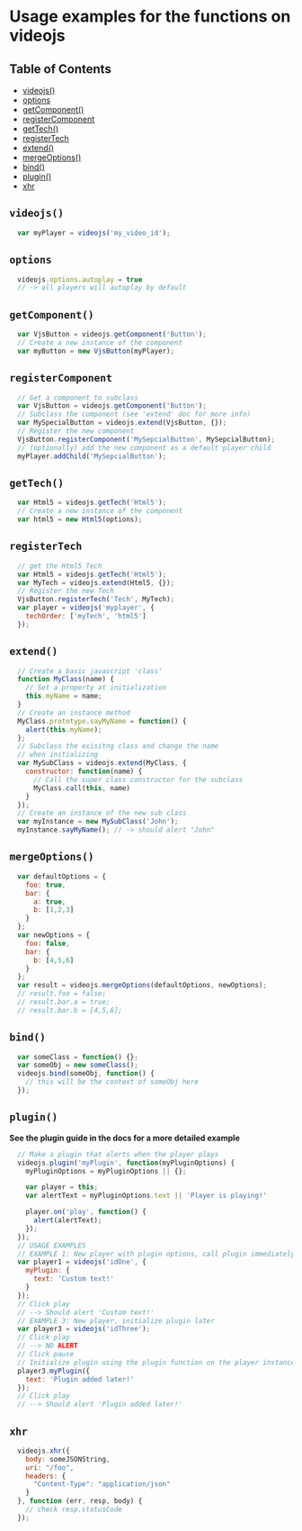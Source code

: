 # Usage examples for the functions on videojs

## Table of Contents

* [videojs()](#videojs)
* [options](#options)
* [getComponent()](#getcomponent)
* [registerComponent](#registercomponent)
* [getTech()](#gettech)
* [registerTech](#registertech)
* [extend()](#extend)
* [mergeOptions()](#mergeoptions)
* [bind()](#bind)
* [plugin()](#plugin)
* [xhr](#xhr)

## `videojs()`

```js
  var myPlayer = videojs('my_video_id');
```

## `options`

```js
  videojs.options.autoplay = true
  // -> all players will autoplay by default
```

## `getComponent()`

```js
  var VjsButton = videojs.getComponent('Button');
  // Create a new instance of the component
  var myButton = new VjsButton(myPlayer);
```

## `registerComponent`

```js
  // Get a component to subclass
  var VjsButton = videojs.getComponent('Button');
  // Subclass the component (see 'extend' doc for more info)
  var MySpecialButton = videojs.extend(VjsButton, {});
  // Register the new component
  VjsButton.registerComponent('MySepcialButton', MySepcialButton);
  // (optionally) add the new component as a default player child
  myPlayer.addChild('MySepcialButton');
```

## `getTech()`

```js
  var Html5 = videojs.getTech('Html5');
  // Create a new instance of the component
  var html5 = new Html5(options);
```

## `registerTech`

```js
  // get the Html5 Tech
  var Html5 = videojs.getTech('Html5');
  var MyTech = videojs.extend(Html5, {});
  // Register the new Tech
  VjsButton.registerTech('Tech', MyTech);
  var player = videojs('myplayer', {
    techOrder: ['myTech', 'html5']
  });
```

## `extend()`

```js
  // Create a basic javascript 'class'
  function MyClass(name) {
    // Set a property at initialization
    this.myName = name;
  }
  // Create an instance method
  MyClass.prototype.sayMyName = function() {
    alert(this.myName);
  };
  // Subclass the exisitng class and change the name
  // when initializing
  var MySubClass = videojs.extend(MyClass, {
    constructor: function(name) {
      // Call the super class constructor for the subclass
      MyClass.call(this, name)
    }
  });
  // Create an instance of the new sub class
  var myInstance = new MySubClass('John');
  myInstance.sayMyName(); // -> should alert "John"
```

## `mergeOptions()`

```js
  var defaultOptions = {
    foo: true,
    bar: {
      a: true,
      b: [1,2,3]
    }
  };
  var newOptions = {
    foo: false,
    bar: {
      b: [4,5,6]
    }
  };
  var result = videojs.mergeOptions(defaultOptions, newOptions);
  // result.foo = false;
  // result.bar.a = true;
  // result.bar.b = [4,5,6];
```

## `bind()`

```js
  var someClass = function() {};
  var someObj = new someClass();
  videojs.bind(someObj, function() {
    // this will be the context of someObj here
  });
```

## `plugin()`

**See the plugin guide in the docs for a more detailed example**

```js
  // Make a plugin that alerts when the player plays
  videojs.plugin('myPlugin', function(myPluginOptions) {
    myPluginOptions = myPluginOptions || {};

    var player = this;
    var alertText = myPluginOptions.text || 'Player is playing!'

    player.on('play', function() {
      alert(alertText);
    });
  });
  // USAGE EXAMPLES
  // EXAMPLE 1: New player with plugin options, call plugin immediately
  var player1 = videojs('idOne', {
    myPlugin: {
      text: 'Custom text!'
    }
  });
  // Click play
  // --> Should alert 'Custom text!'
  // EXAMPLE 3: New player, initialize plugin later
  var player3 = videojs('idThree');
  // Click play
  // --> NO ALERT
  // Click pause
  // Initialize plugin using the plugin function on the player instance
  player3.myPlugin({
    text: 'Plugin added later!'
  });
  // Click play
  // --> Should alert 'Plugin added later!'
```

## `xhr`

```js
  videojs.xhr({
    body: someJSONString,
    uri: "/foo",
    headers: {
      "Content-Type": "application/json"
    }
  }, function (err, resp, body) {
    // check resp.statusCode
  });
```
